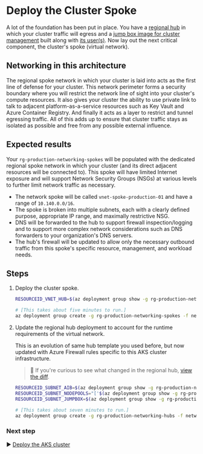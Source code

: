 # Deploy the Cluster Spoke

A lot of the foundation has been put in place. You have a [regional hub](./05-networking-hub.md) in which your cluster traffic will egress and a [jump box image for cluster management](./06-aks-jumpboximage.md) built along with [its user(s)](./07-aks-jumpbox-users.md). Now lay out the next critical component, the cluster's spoke (virtual network).

## Networking in this architecture

The regional spoke network in which your cluster is laid into acts as the first line of defense for your cluster. This network perimeter forms a security boundary where you will restrict the network line of sight into your cluster's compute resources. It also gives your cluster the ability to use private link to talk to adjacent platform-as-a-service resources such as Key Vault and Azure Container Registry. And finally it acts as a layer to restrict and tunnel egressing traffic. All of this adds up to ensure that cluster traffic stays as isolated as possible and free from any possible external influence.

## Expected results

Your `rg-production-networking-spokes` will be populated with the dedicated regional spoke network in which your cluster (and its direct adjacent resources will be connected to). This spoke will have limited Internet exposure and will support Network Security Groups (NSGs) at various levels to further limit network traffic as necessary.

* The network spoke will be called `vnet-spoke-production-01` and have a range of `10.140.0.0/16`.
* The spoke is broken into multiple subnets, each with a clearly defined purpose, appropriate IP range, and maximally restrictive NSG.
* DNS will be forwarded to the hub to support firewall inspection/logging and to support more complex network considerations such as DNS forwarders to your organization's DNS servers.
* The hub's firewall will be updated to allow only the necessary outbound traffic from this spoke's specific resource, management, and workload needs.

## Steps

1. Deploy the cluster spoke.

   ```bash
   RESOURCEID_VNET_HUB=$(az deployment group show -g rg-production-networking-hubs -n hub-region.v0 --query properties.outputs.hubVnetId.value -o tsv)

   # [This takes about five minutes to run.]
   az deployment group create -g rg-production-networking-spokes -f networking/spoke-production-01.bicep -p location=australiaeast hubVnetResourceId="${RESOURCEID_VNET_HUB}"
   ```

1. Update the regional hub deployment to account for the runtime requirements of the virtual network.

   This is an evolution of same hub template you used before, but now updated with Azure Firewall rules specific to this AKS cluster infrastructure.

   > :eyes: If you're curious to see what changed in the regional hub, [view the diff](https://diffviewer.azureedge.net/?l=https://raw.githubusercontent.com/mspnp/aks-baseline-regulated/main/networking/hub-region.v1.bicep&r=https://raw.githubusercontent.com/mspnp/aks-baseline-regulated/main/networking/hub-region.v2.bicep).

   ```bash
   RESOURCEID_SUBNET_AIB=$(az deployment group show -g rg-production-networking-spokes -n spoke-production-00 --query properties.outputs.imageBuilderSubnetResourceId.value -o tsv)
   RESOURCEID_SUBNET_NODEPOOLS="['$(az deployment group show -g rg-production-networking-spokes -n spoke-production-01 --query "properties.outputs.nodepoolSubnetResourceIds.value | join ('\',\'',@)" -o tsv)']"
   RESOURCEID_SUBNET_JUMPBOX=$(az deployment group show -g rg-production-networking-spokes -n spoke-production-01 --query properties.outputs.jumpboxSubnetResourceId.value -o tsv)

   # [This takes about seven minutes to run.]
   az deployment group create -g rg-production-networking-hubs -f networking/hub-region.v2.bicep -p location=australiaeast aksImageBuilderSubnetResourceId="${RESOURCEID_SUBNET_AIB}" nodepoolSubnetResourceIds="${RESOURCEID_SUBNET_NODEPOOLS}" aksJumpboxSubnetResourceId="${RESOURCEID_SUBNET_JUMPBOX}"
   ```

### Next step

:arrow_forward: [Deploy the AKS cluster](./09-aks-cluster.md)
